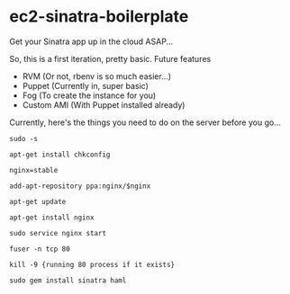 ec2-sinatra-boilerplate
=======================

Get your Sinatra app up in the cloud ASAP...

So, this is a first iteration, pretty basic. Future features

* RVM (Or not, rbenv is so much easier...)
* Puppet (Currently in, super basic)
* Fog (To create the instance for you)
* Custom AMI (With Puppet installed already)

Currently, here's the things you need to do on the server before you go...

	sudo -s
	
	apt-get install chkconfig
	
	nginx=stable
	
	add-apt-repository ppa:nginx/$nginx
	
	apt-get update 
	
	apt-get install nginx

	sudo service nginx start

	fuser -n tcp 80

	kill -9 {running 80 process if it exists}

	sudo gem install sinatra haml